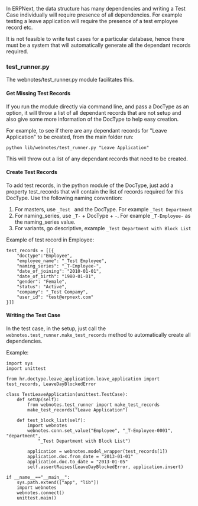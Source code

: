 In ERPNext, the data structure has many dependencies and writing a Test Case individually will require presence of all dependencies. For example testing a leave application will require the presence of a test employee record etc.

It is not feasible to write test cases for a particular database, hence there must be a system that will automatically generate all the dependant records required.

### test_runner.py

The webnotes/test_runner.py module facilitates this.

#### Get Missing Test Records

If you run the module directly via command line, and pass a DocType as an option, it will throw a list of all dependant records that are not setup and also give some more information of the DocType to help easy creation.

For example, to see if there are any dependant records for "Leave Application" to be created, from the main folder run:

    python lib/webnotes/test_runner.py "Leave Application"

This will throw out a list of any dependant records that need to be created.

#### Create Test Records

To add test records, in the python module of the DocType, just add a property test_records that will contain the list of records required for this DocType. Use the following naming convention:

1. For masters, use `_Test ` and the DocType. For example `_Test Department`
2. For naming_series, use `_T-` + DocType + `-`. For example `_T-Employee-` as the naming_series value.
3. For variants, go descriptive, example `_Test Department with Block List`

Example of test record in Employee:

```
test_records = [[{
	"doctype":"Employee",
	"employee_name": "_Test Employee",
	"naming_series": "_T-Employee-",
	"date_of_joining": "2010-01-01",
	"date_of_birth": "1980-01-01",
	"gender": "Female",
	"status": "Active",
	"company": "_Test Company",
	"user_id": "test@erpnext.com"
}]]
```

#### Writing the Test Case

In the test case, in the setup, just call the `webnotes.test_runner.make_test_records` method to automatically create all dependencies.

Example:

	import sys
	import unittest

	from hr.doctype.leave_application.leave_application import test_records, LeaveDayBlockedError

	class TestLeaveApplication(unittest.TestCase):
		def setUp(self):
			from webnotes.test_runner import make_test_records
			make_test_records("Leave Application")
	
		def test_block_list(self):
			import webnotes
			webnotes.conn.set_value("Employee", "_T-Employee-0001", "department", 
				"_Test Department with Block List")
			
			application = webnotes.model_wrapper(test_records[1])
			application.doc.from_date = "2013-01-01"
			application.doc.to_date = "2013-01-05"
			self.assertRaises(LeaveDayBlockedError, application.insert)
		
	if __name__=="__main__":
		sys.path.extend(["app", "lib"])
		import webnotes
		webnotes.connect()
		unittest.main()

